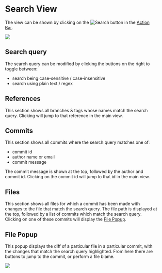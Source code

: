 # Search View
The view can be shown by clicking on the ![Search](/assets/docs/search-button.png) button in the [Action Bar](/docs/user_interface#2._Action_Bar).

<img src="/assets/docs/ui-search.png" class="fit-image">

## Search query
The search query can be modified by clicking the buttons on the right to toggle between:
* search being case-sensitive / case-insensitive
* search using plain text / regex

## References
This section shows all branches & tags whose names match the search query. Clicking will jump to that reference in the main view.

## Commits
This section shows all commits where the search query matches one of:
* commit id
* author name or email
* commit message

The commit message is shown at the top, followed by the author and commit id. Clicking on the commit id will jump to that id in the main view.

## Files
This section shows all files for which a commit has been made with changes to the file that match the search query.
The file path is displayed at the top, followed by a list of commits which match the search query. Clicking on one of these commits will display the [File Popup](/docs/user_interface-search_view#File_Popup).

## File Popup
This popup displays the diff of a particular file in a particular commit, with the changes that match the search query highlighted. From here there are buttons to jump to the commit, or perform a file blame.

<img src="/assets/docs/ui-search-popup.png" class="fit-image">
